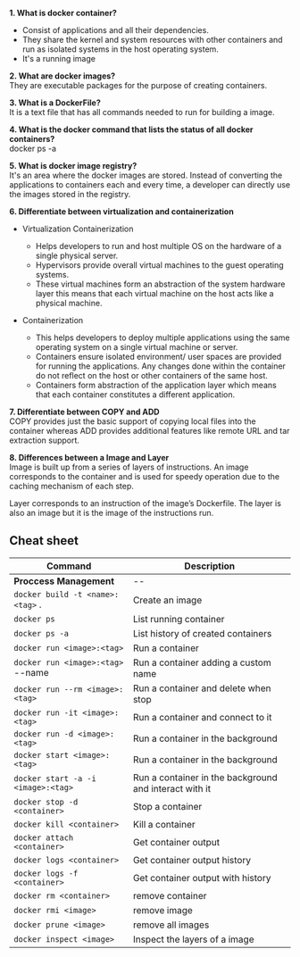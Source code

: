 **1. What is docker container?**
- Consist of applications and all their dependencies.
- They share the kernel and system resources with other containers and run as isolated systems in the host operating system.
- It's a running image
  
**2. What are docker images?**  
They are executable packages for the purpose of creating containers.

**3. What is a DockerFile?**  
It is a text file that has all commands needed to run for building a image.

**4. What is the docker command that lists the status of all docker containers?**  
docker ps -a


**5. What is docker image registry?**   
It's an area where the docker images are stored. Instead of converting the applications to containers each and every time, a developer can directly use the images stored in the registry.

**6. Differentiate between virtualization and containerization**
- Virtualization 	Containerization
    - Helps developers to run and host multiple OS on the hardware of a single physical server.	
    - Hypervisors provide overall virtual machines to the guest operating systems. 
    - These virtual machines form an abstraction of the system hardware layer this means that each virtual machine on the host acts like a physical machine.

- Containerization
    - This helps developers to deploy multiple applications using the same operating system on a single virtual machine or server.
    - Containers ensure isolated environment/ user spaces are provided for running the applications. Any changes done within the container do not reflect on the host or other containers of the same host.
    - Containers form abstraction of the application layer which means that each container constitutes a different application.  

**7. Differentiate between COPY and ADD**  
COPY provides just the basic support of copying local files into the container whereas ADD provides additional features like remote URL and tar extraction support.

**8. Differences between a Image and Layer**  
Image is built up from a series of layers of instructions. An image corresponds to the container and is used for speedy operation due to the caching mechanism of each step.

Layer corresponds to an instruction of the image’s Dockerfile. The layer is also an image but it is the image of the instructions run.


## Cheat sheet ##
| Command | Description |
| --- | --- |
| **Proccess Management** |--
| `docker build -t <name>:<tag>` . | Create an image |
| `docker ps` | List running container |
| `docker ps -a` | List history of created containers |
| `docker run <image>:<tag>` | Run a container |
| `docker run <image>:<tag>` --name <name> | Run a container adding a custom name |
| `docker run --rm <image>:<tag>` | Run a container and delete when stop |
| `docker run -it <image>:<tag>` | Run a container and connect to it |
| `docker run -d <image>:<tag>` | Run a container in the background |
| `docker start <image>:<tag>` | Run a container in the background |
| `docker start -a -i <image>:<tag>` | Run a container in the background and interact with it |
| `docker stop -d <container>` | Stop a container |
| `docker kill <container>` | Kill a container |
| `docker attach <container>` | Get container output |
| `docker logs <container>` | Get container output history |
| `docker logs -f <container>` | Get container output with history |
| `docker rm <container>` | remove container |
| `docker rmi <image>` | remove image |
| `docker prune <image>` | remove all images |
| `docker inspect <image>` | Inspect the layers of a image |






